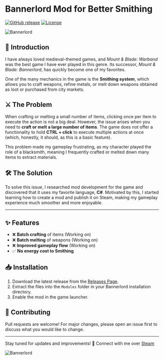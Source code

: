 # Bannerlord Mod for Better Smithing
[![GitHub release](https://img.shields.io/github/v/release/thiagomsr20/Bannerlord-BetterSmithing)](https://github.com/thiagomsr20/Bannerlord-BetterSmithing/releases)
[![License](https://img.shields.io/github/license/thiagomsr20/Bannerlord-BetterSmithing)](https://github.com/thiagomsr20/Bannerlord-BetterSmithing/blob/main/LICENSE)

![Bannerlord](https://i.redd.it/knctfjvce4q41.png)

## 📜 Introduction
I have always loved medieval-themed games, and *Mount & Blade: Warband* was the best game I have ever played in this genre. Its successor, *Mount & Blade: Bannerlord*, has quickly become one of my favorites. 

One of the many mechanics in the game is the **Smithing system**, which allows you to craft weapons, refine metals, or melt down weapons obtained as loot or purchased from city markets.

## ⚔️ The Problem
When crafting or melting a small number of items, clicking once per item to execute the action is not a big deal. However, the issue arises when you need to **craft or melt a large number of items**. The game does not offer a functionality to hold **CTRL + click** to execute multiple actions at once (which, honestly, it should, as this is a basic feature).

This problem made my gameplay frustrating, as my character played the role of a blacksmith, meaning I frequently crafted or melted down many items to extract materials. 

## 🛠️ The Solution
To solve this issue, I researched mod development for the game and discovered that it uses my favorite language, **C#**. Motivated by this, I started learning how to create a mod and publish it on Steam, making my gameplay experience much smoother and more enjoyable.

---

## ✨ Features
- ❌ **Batch crafting** of items (Working on)
- ❌ **Batch melting** of weapons (Working on)
- ❌ **Improved gameplay flow** (Working on)
- ✅ **No energy cost to Smithing**

## 📥 Installation
1. Download the latest release from the [Releases Page](https://github.com/yourusername/bannerlord-batch-mod/releases).
2. Extract the files into the `Modules` folder in your Bannerlord installation directory.
3. Enable the mod in the game launcher.

## 🤝 Contributing
Pull requests are welcome! For major changes, please open an issue first to discuss what you would like to change.

---
Stay tuned for updates and improvements! 🚀 Connect with me over [Steam](https://steamcommunity.com/profiles/76561198854122954/)

![Bannerlord](https://www.pcgamesn.com/wp-content/sites/pcgamesn/2019/03/mount-and-blade-2-bannerlord-closed-beta.jpg)
